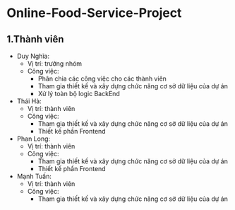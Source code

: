 # Online-Food-Service-Project
## 1.Thành viên 
- Duy Nghĩa:
  - Vị trí: trưởng nhóm
  - Công việc:
    - Phân chia các công việc cho các thành viên
    - Tham gia thiết kế và xây dựng chức năng cơ sở dữ liệu của dự án 
    - Xử lý toàn bộ logic BackEnd
- Thái Hà:
  - Vị trí: thành viên 
  - Công việc:
    - Tham gia thiết kế và xây dựng chức năng cơ sở dữ liệu của dự án 
    - Thiết kế phần Frontend
- Phan Long:
  - Vị trí: thành viên 
  - Công việc:
    - Tham gia thiết kế và xây dựng chức năng cơ sở dữ liệu của dự án 
    - Thiết kế phần Frontend
- Mạnh Tuấn:
  - Vị trí: thành viên 
  - Công việc:
    - Tham gia thiết kế và xây dựng chức năng cơ sở dữ liệu của dự án   
    


